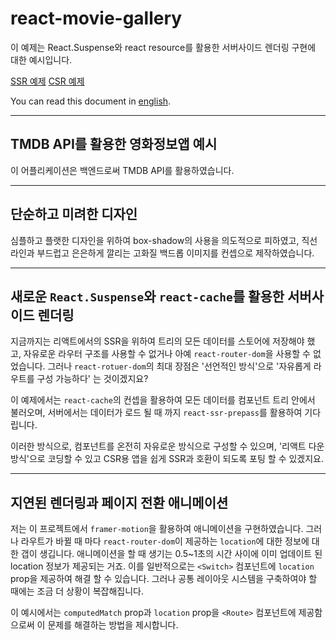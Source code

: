 # react-movie-gallery

이 예제는 React.Suspense와 react resource를 활용한 서버사이드 렌더링 구현에 대한 예시입니다.

[SSR 예제](https://react-movie-gallery-test.herokuapp.com)
[CSR 예제](https://tagpainter.github.io/react-movie-gallery)

You can read this document in [english](docs/en/README.md).

---

## TMDB API를 활용한 영화정보앱 예시

이 어플리케이션은 백엔드로써 TMDB API를 활용하였습니다.

---

## 단순하고 미려한 디자인

심플하고 플랫한 디자인을 위하여 box-shadow의 사용을 의도적으로 피하였고, 직선 라인과 부드럽고 은은하게 깔리는 고화질 백드롭 이미지를 컨셉으로 제작하였습니다.

---

## 새로운 `React.Suspense`와 `react-cache`를 활용한 서버사이드 렌더링

지금까지는 리액트에서의 SSR을 위하여 트리의 모든 데이터를 스토어에 저장해야 했고, 자유로운 라우터 구조를 사용할 수 없거나 아예 `react-router-dom`을 사용할 수 없었습니다.
그러나 `react-rotuer-dom`의 최대 장점은 '선언적인 방식'으로 '자유롭게 라우트를 구성 가능하다' 는 것이겠지요?

이 예제에서는 `react-cache`의 컨셉을 활용하여 모든 데이터를 컴포넌트 트리 안에서 불러오며, 서버에서는 데이터가 로드 될 때 까지 `react-ssr-prepass`를 활용하여 기다립니다.

이러한 방식으로, 컴포넌트를 온전히 자유로운 방식으로 구성할 수 있으며, '리액트 다운 방식'으로 코딩할 수 있고 CSR용 앱을 쉽게 SSR과 호환이 되도록 포팅 할 수 있겠지요.

---

## 지연된 렌더링과 페이지 전환 애니메이션

저는 이 프로젝트에서 `framer-motion`을 활용하여 애니메이션을 구현하였습니다. 그러나 라우트가 바뀔 때 마다 `react-router-dom`이 제공하는 `location`에 대한 정보에 대한 갭이 생깁니다.
애니메이션을 할 때 생기는 0.5~1초의 시간 사이에 이미 업데이트 된 location 정보가 제공되는 거죠. 이를 일반적으로는 `<Switch>` 컴포넌트에 `location` prop을 제공하여 해결 할 수 있습니다.
그러나 공통 레이아웃 시스템을 구축하여야 할 때에는 조금 더 상황이 복잡해집니다.

이 예시에서는 `computedMatch` prop과 `location` prop을 `<Route>` 컴포넌트에 제공함으로써 이 문제를 해결하는 방법을 제시합니다.
